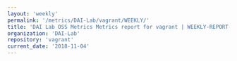```yaml
---
layout: 'weekly'
permalink: '/metrics/DAI-Lab/vagrant/WEEKLY/'
title: 'DAI Lab OSS Metrics Metrics report for vagrant | WEEKLY-REPORT-2018-11-04'
organization: 'DAI-Lab'
repository: 'vagrant'
current_date: '2018-11-04'
---
```

